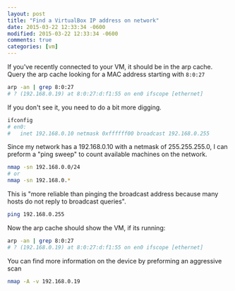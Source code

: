 ```yaml
---
layout: post
title: "Find a VirtualBox IP address on network"
date: 2015-03-22 12:33:34 -0600
modified: 2015-03-22 12:33:34 -0600
comments: true
categories: [vm]
---
```


If you've recently connected to your VM, it should be in the arp cache.  
Query the arp cache looking for a MAC address starting with `8:0:27`

```bash
arp -an | grep 8:0:27
# ? (192.168.0.19) at 8:0:27:d:f1:55 on en0 ifscope [ethernet]
```

If you don't see it, you need to do a bit more digging.

```bash
ifconfig
# en0:
# 	inet 192.168.0.10 netmask 0xffffff00 broadcast 192.168.0.255
```

Since my network has a 192.168.0.10 with a netmask of 255.255.255.0, 
I can preform a "ping sweep" to count available machines on the network.

```bash
nmap -sn 192.168.0.0/24
# or
nmap -sn 192.168.0.*
```

This is "more reliable than pinging the broadcast address because many hosts 
do not reply to broadcast queries".

```bash
ping 192.168.0.255
```

Now the arp cache should show the VM, if its running:

```bash
arp -an | grep 8:0:27
# ? (192.168.0.19) at 8:0:27:d:f1:55 on en0 ifscope [ethernet]
```

You can find more information on the device by preforming an aggressive scan

```bash
nmap -A -v 192.168.0.19
```

